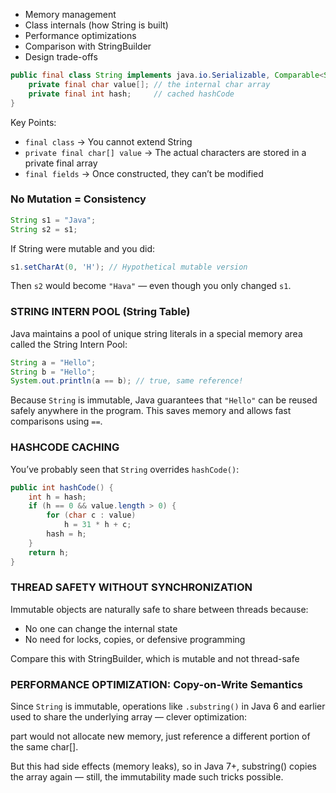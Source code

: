 - Memory management
- Class internals (how String is built)
- Performance optimizations
- Comparison with StringBuilder
- Design trade-offs

```java
public final class String implements java.io.Serializable, Comparable<String>, CharSequence {
    private final char value[]; // the internal char array
    private final int hash;     // cached hashCode
}
```

Key Points:

- `final class` → You cannot extend String
- `private final char[] value` → The actual characters are stored in a private final array
- `final fields` → Once constructed, they can’t be modified

### No Mutation = Consistency

```java
String s1 = "Java";
String s2 = s1;
```

If String were mutable and you did:

```java
s1.setCharAt(0, 'H'); // Hypothetical mutable version
```

Then `s2` would become `"Hava"` — even though you only changed `s1`.

### STRING INTERN POOL (String Table)

Java maintains a pool of unique string literals in a special memory area called the String Intern Pool:

```java
String a = "Hello";
String b = "Hello";
System.out.println(a == b); // true, same reference!
```

Because `String` is immutable, Java guarantees that `"Hello"` can be reused safely anywhere in the program. This saves memory and allows fast comparisons using `==`.

### HASHCODE CACHING

You’ve probably seen that `String` overrides `hashCode()`:

```java
public int hashCode() {
    int h = hash;
    if (h == 0 && value.length > 0) {
        for (char c : value)
            h = 31 * h + c;
        hash = h;
    }
    return h;
}
```

### THREAD SAFETY WITHOUT SYNCHRONIZATION

Immutable objects are naturally safe to share between threads because:

- No one can change the internal state
- No need for locks, copies, or defensive programming

Compare this with StringBuilder, which is mutable and not thread-safe

### PERFORMANCE OPTIMIZATION: Copy-on-Write Semantics

Since `String` is immutable, operations like `.substring()` in Java 6 and earlier used to share the underlying array — clever optimization:

part would not allocate new memory, just reference a different portion of the same char[].

But this had side effects (memory leaks), so in Java 7+, substring() copies the array again — still, the immutability made such tricks possible.
